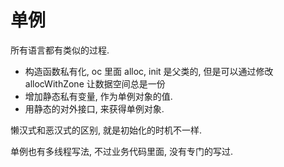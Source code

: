 # 单例

所有语言都有类似的过程.

* 构造函数私有化, oc 里面 alloc, init 是父类的, 但是可以通过修改 allocWithZone 让数据空间总是一份
* 增加静态私有变量, 作为单例对象的值.
* 用静态的对外接口, 来获得单例对象.

懒汉式和恶汉式的区别, 就是初始化的时机不一样.

单例也有多线程写法, 不过业务代码里面, 没有专门的写过.